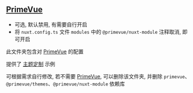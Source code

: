## [PrimeVue][prime-vue]

- 可选, 默认禁用, 有需要自行开启
- 将 `nuxt.config.ts` 文件 `modules` 中的 `@primevue/nuxt-module` 注释取消, 即可开启

此文件夹包含对 [PrimeVue][prime-vue] 的配置

提供了 [主题定制](./preset/custom.ts) 示例

可根据需求自行修改, 若不需要 [PrimeVue][prime-vue], 可以删除该文件夹, 并删除 `primevue`、`@primevue/themes`、`@primevue/nuxt-module` 依赖库

[prime-vue]: https://primevue.org
